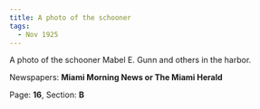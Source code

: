 ```yaml
---  
title: A photo of the schooner  
tags:  
  - Nov 1925  
---  
```

  
A photo of the schooner Mabel E. Gunn and others in the harbor.  
  
Newspapers: **Miami Morning News or The Miami Herald**  
  
Page: **16**, Section: **B** 
